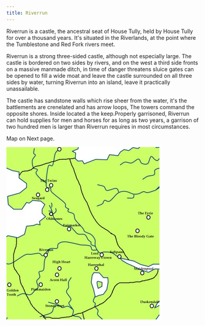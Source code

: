 ```yaml
---
title: Riverrun
---
```


Riverrun is a castle, the ancestral seat of House Tully, held by House Tully for over a thousand years. It's situated in the Riverlands, at the point where the Tumblestone and Red Fork rivers meet.

Riverrun is a strong three-sided castle, although not especially large. The castle is bordered on two sides by rivers, and on the west a third side fronts on a massive manmade ditch, in time of danger threatens sluice gates can be opened to fill a wide moat and leave the castle surrounded on all three sides by water, turning Riverrun into an island, leave it practically unassailable.

The castle has sandstone walls which rise sheer from the water, it's the battlements are crenelated and has arrow loops, The towers command the opposite shores. Inside located a the keep.Properly garrisoned, Riverrun can hold supplies for men and horses for as long as two years, a garrison of two hundred men is larger than Riverrun requires in most circumstances.

Map on Next page.

![Image](images/000007.jpg)


